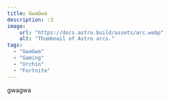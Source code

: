```yaml
---
title: GwaGwa
description: :3
image:
    url: "https://docs.astro.build/assets/arc.webp"
    alt: "Thumbnail of Astro arcs."
tags: 
  - "GwaGwa"
  - "Gaming"
  - "Urchin"
  - "Fortnite"
---
```


gwagwa